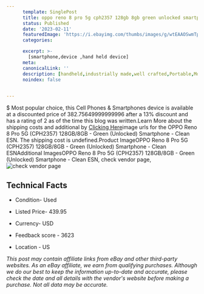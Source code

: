 ```yaml
---
      template: SinglePost
      title: oppo reno 8 pro 5g cph2357 128gb 8gb green unlocked smartphone clean esn
      status: Published
      date: '2023-02-11'
      featuredImage: 'https://i.ebayimg.com/thumbs/images/g/wtEAAOSwmTpjniFA/s-l225.jpg'
      categories: 

      excerpt: >-
        [smartphone,device ,hand held device]
      meta:
      canonicalLink: ''
      description: [handheld,industrially made,well crafted,Portable,Mobile,Compact,Convenient,Lightweight,Maneuverable,Man-portable,Miniature,Carriable,Hand-held,Light,Holdable,Transportable,Mobile device,Pocket-sized,On-the-go,Wireless,Cordless,Compact size,Convenient size, smartphone,device ,hand held device]
      noindex: false

        
---
```

$
    Most popular choice, this Cell Phones & Smartphones device is available at a discounted price of 382.75649999999996 after a 13% discount and has a rating of 2 as of the time this blog was written.Learn More about the shipping costs and additional by [Clicking Here](https://www.ebay.com/itm/255885674659?hash=item3b93f988a3%3Ag%3AwtEAAOSwmTpjniFA&mkevt=1&mkcid=1&mkrid=711-53200-19255-0&campid=%253CePNCampaignId%253E&customid=%253CreferenceId%253E&toolid=10049)image urls for the OPPO Reno 8 Pro 5G (CPH2357) 128GB/8GB - Green (Unlocked) Smartphone - Clean ESN. The shipping cost is undefined.Product ImageOPPO Reno 8 Pro 5G (CPH2357) 128GB/8GB - Green (Unlocked) Smartphone - Clean ESNAdditional ImagesOPPO Reno 8 Pro 5G (CPH2357) 128GB/8GB - Green (Unlocked) Smartphone - Clean ESN, check vendor page, ![check vendor page](https://origin-galleryplus.ebayimg.com/ws/web/255885674659_2_0_1/225x225.jpg,https://origin-galleryplus.ebayimg.com/ws/web/255885674659_3_0_1/225x225.jpg,https://origin-galleryplus.ebayimg.com/ws/web/255885674659_4_0_1/225x225.jpg,https://origin-galleryplus.ebayimg.com/ws/web/255885674659_5_0_1/225x225.jpg,https://origin-galleryplus.ebayimg.com/ws/web/255885674659_6_0_1/225x225.jpg,https://origin-galleryplus.ebayimg.com/ws/web/255885674659_7_0_1/225x225.jpg,https://origin-galleryplus.ebayimg.com/ws/web/255885674659_8_0_1/225x225.jpg,https://origin-galleryplus.ebayimg.com/ws/web/255885674659_9_0_1/225x225.jpg,https://origin-galleryplus.ebayimg.com/ws/web/255885674659_10_0_1/225x225.jpg,https://origin-galleryplus.ebayimg.com/ws/web/255885674659_11_0_1/225x225.jpg)
    
    

 ## Technical Facts 



     
      

 - Condition- Used 


      

 - Listed Price- 439.95 


      

 - Currency- USD 


      

 - Feedback score - 3623 


      

 - Location - US 


      
      

 *_This post may contain affiliate links from eBay and other third-party websites. As an eBay affiliate, we earn from qualifying purchases. Although we do our best to keep the information up-to-date and accurate, please check the date and all details with the vendor's website before making a purchase. Not all data may be accurate._*



    
    
    
    
    